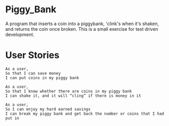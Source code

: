 # Piggy_Bank

A program that inserts a coin into a piggybank, 'clink's when it's shaken, and returns the coin once broken.
This is a small exercise for test driven development.

# User Stories

```
As a user,
So that I can save money
I can put coins in my piggy bank
```
```
As a user,
So that I know whether there are coins in my piggy bank
I can shake it, and it will “cling” if there is money in it
```
```
As a user,
So I can enjoy my hard earned savings
I can break my piggy bank and get back the number or coins that I had put in
```